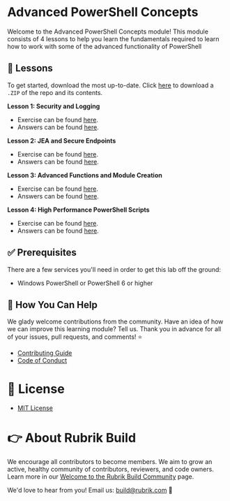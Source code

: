 # Advanced PowerShell Concepts 

Welcome to the Advanced PowerShell Concepts module! This module consists of 4 lessons to help you learn the fundamentals required to learn how to work with some of the advanced functionality of PowerShell

## :pencil: Lessons

To get started, download the most up-to-date. Click [here](https://github.com/RoxieAtRubrik/advanced-powershell-concepts/archive/master.zip) to download a `.ZIP` of the repo and its contents. 

**Lesson 1: Security and Logging**

* Exercise can be found [here](lessons/lesson01-security.md).
* Answers can be found [here](answers/lesson01-security.ps1).

**Lesson 2: JEA and Secure Endpoints**

* Exercise can be found [here](lessons/lesson02-remoting.md).
* Answers can be found [here](answers/lesson02-remoting.ps1).

**Lesson 3: Advanced Functions and Module Creation**

* Exercise can be found [here](lessons/lesson03-advanced_functions.md).
* Answers can be found [here](answers/lesson03-advanced_functions.ps1).

**Lesson 4: High Performance PowerShell Scripts**

* Exercise can be found [here](lessons/lesson04-performance.md).
* Answers can be found [here](answers/lesson04-performance.ps1).

## :white_check_mark: Prerequisites

There are a few services you'll need in order to get this lab off the ground:

* Windows PowerShell or PowerShell 6 or higher

## :muscle: How You Can Help

We glady welcome contributions from the community. Have an idea of how we can improve this learning module? Tell us. Thank you in advance for all of your issues, pull requests, and comments! :star:

* [Contributing Guide](CONTRIBUTING.md)
* [Code of Conduct](CODE_OF_CONDUCT.md)

# :pushpin: License

* [MIT License](LICENSE)

# :point_right: About Rubrik Build

We encourage all contributors to become members. We aim to grow an active, healthy community of contributors, reviewers, and code owners. Learn more in our [Welcome to the Rubrik Build Community](https://github.com/rubrikinc/welcome-to-rubrik-build) page.

We'd love to hear from you! Email us: build@rubrik.com :love_letter:
